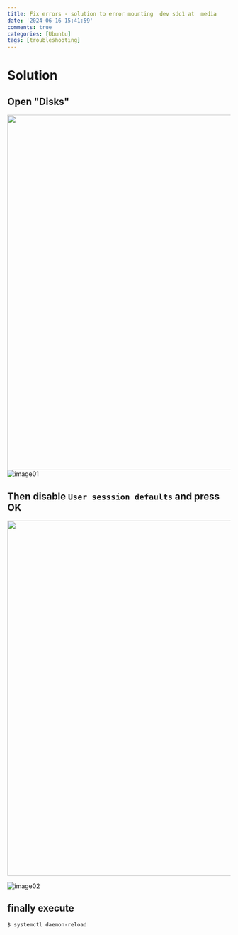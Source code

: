 ```yaml
---
title: Fix errors - solution to error mounting  dev sdc1 at  media 
date: '2024-06-16 15:41:59'
comments: true
categories: [Ubuntu]
tags: [troubleshooting]
---
```


# Solution

## Open "Disks"
<a href="https://raw.githubusercontent.com/0xrabbitSec/0xrabbitSec.github.io/main/_posts/images/fixErrorMounting-images/image01.png"><img src="https://raw.githubusercontent.com/0xrabbitSec/0xrabbitSec.github.io/main/_posts/images/fixErrorMounting-images/image01.png" height="800" width="950"></a>
![image01](https://raw.githubusercontent.com/0xrabbitSec/0xrabbitSec.github.io/main/_posts/images/fixErrorMounting-images/image01.png)

## Then disable `User sesssion defaults` and press OK
<a href="https://raw.githubusercontent.com/0xrabbitSec/0xrabbitSec.github.io/main/_posts/images/fixErrorMounting-images/image02.png"><img src="https://raw.githubusercontent.com/0xrabbitSec/0xrabbitSec.github.io/main/_posts/images/fixErrorMounting-images/image02.png" height="800" width="950"></a>

 ![image02](https://raw.githubusercontent.com/0xrabbitSec/0xrabbitSec.github.io/main/_posts/images/fixErrorMounting-images/image02.png)


## finally execute
`$ systemctl daemon-reload`
